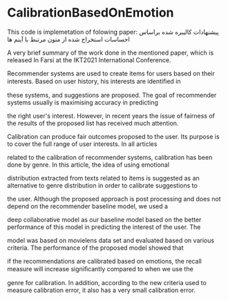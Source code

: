 # CalibrationBasedOnEmotion
This code is implemetation of folowing paper: پیشنهادات کالیبره شده براساس احساسات استخراج شده از متون مرتبط با آیتم ها

A very brief summary of the work done in the mentioned paper, which is released In Farsi at the IKT2021 International Conference.

Recommender systems are used to create items for users based on their interests. Based on user history, his interests are identiﬁed in

these systems, and suggestions are proposed. The goal of recommender systems usually is maximising accuracy in predicting

the right user's interest. However, in recent years the issue of fairness of the results of the proposed list has received much attention.

Calibration can produce fair outcomes proposed to the user. Its purpose is to cover the full range of user interests. In all articles

related to the calibration of recommender systems, calibration has been done by genre. In this article, the idea of using emotional

distribution extracted from texts related to items is suggested as an alternative to genre distribution in order to calibrate suggestions to

the user. Although the proposed approach is post processing and does not depend on the recommender baseline model, we used a

deep collaborative model as our baseline model based on the better performance of this model in predicting the interest of the user. The

model was based on movielens data set and evaluated based on various criteria. The performance of the proposed model showed that

if the recommendations are calibrated based on emotions, the recall measure will increase signiﬁcantly compared to when we use the

genre for calibration. In addition, according to the new criteria used to measure calibration error, it also has a very small calibration error.

